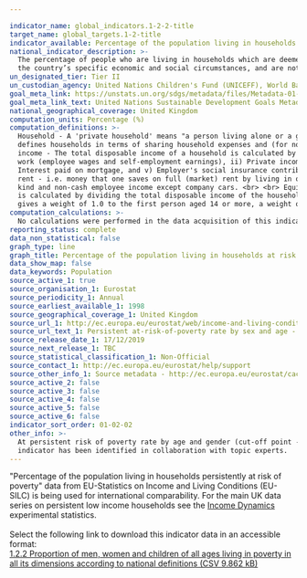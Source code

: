 ```yaml
---

indicator_name: global_indicators.1-2-2-title
target_name: global_targets.1-2-title
indicator_available: Percentage of the population living in households at risk of persistent poverty
national_indicator_description: >-
  The percentage of people who are living in households which are deemed at risk of poverty in the national context. Monitoring national poverty is important for country-specific development agendas. National poverty lines are used to make more accurate estimates of poverty consistent with
  the country’s specific economic and social circumstances, and are not intended for international comparisons of poverty rates.
un_designated_tier: Tier II
un_custodian_agency: United Nations Children's Fund (UNICEFF), World Bank (WB), United Nations Development Programme (UNDP)
goal_meta_link: https://unstats.un.org/sdgs/metadata/files/Metadata-01-02-02.pdf
goal_meta_link_text: United Nations Sustainable Development Goals Metadata (PDF 894 KB)
national_geographical_coverage: United Kingdom
computation_units: Percentage (%)
computation_definitions: >-
  Household - A 'private household' means "a person living alone or a group of people who live together in the same private dwelling and share expenditures, including the joint provision of the essentials of living". EU-SILC implementing regulation number 1983/2003 on updated definitions,
  defines households in terms of sharing household expenses and (for non-permanent members) in terms of duration of stay and (for temporarily absent members) in terms of duration of absence. Definitions sourced from “Income and Living Conditions” Metadata (Eurostat). <br> <br> Household
  income - The total disposable income of a household is calculated by adding together the personal income received by all of household members plus income received at household level. Missing income information is imputed. <br> <br> Disposable household income includes i) All income from
  work (employee wages and self-employment earnings), ii) Private income from investment and property, iii) Transfers between households, iv) All social transfers received in cash including old-age pensions  Note - Some of the income components are mandatory only from 2007 - Imputed rent,
  Interest paid on mortgage, and v) Employer's social insurance contributions. From 2007 onwards, all countries have to supply gross income information. <br> The current definition of total household disposable income used for the calculation of EU-SILC based indicators excludes i) Imputed
  rent - i.e. money that one saves on full (market) rent by living in one's own accommodation or in accommodation rented at a price that is lower than the market rent, and ii) Non monetary income components, in particular value of goods produced for own consumption, social transfers in
  kind and non-cash employee income except company cars. <br> <br> Equivalence scale - To take into account the impact of differences in household size and composition, the total disposable household income is "equivalised". The equivalised income attributed to each member of the household
  is calculated by dividing the total disposable income of the household by the equivalisation factor. <br> <br> Equivalisation factors can be determined in various ways. Eurostat applies an equivalisation factor calculated according to the OECD-modified scale first proposed in 1994. This
  gives a weight of 1.0 to the first person aged 14 or more, a weight of 0.5 to other persons aged 14 or more and a weight of 0.3 to persons aged 0-13.
computation_calculations: >-
  No calculations were performed in the data acquisition of this indicator as appropriate data was readily available in the final format specified by this indicator. For insight into the details of potential calculations please refer to the original source metadata or source contact.
reporting_status: complete
data_non_statistical: false
graph_type: line
graph_title: Percentage of the population living in households at risk of persistent poverty
data_show_map: false
data_keywords: Population
source_active_1: true
source_organisation_1: Eurostat 
source_periodicity_1: Annual
source_earliest_available_1: 1998
source_geographical_coverage_1: United Kingdom
source_url_1: http://ec.europa.eu/eurostat/web/income-and-living-conditions/data/database 
source_url_text_1: Persistent at-risk-of-poverty rate by sex and age - EU-SILC survey (ilc_li21)
source_release_date_1: 17/12/2019
source_next_release_1: TBC
source_statistical_classification_1: Non-Official
source_contact_1: http://ec.europa.eu/eurostat/help/support
source_other_info_1: Source metadata - http://ec.europa.eu/eurostat/cache/metadata/en/ilc_esms.htm
source_active_2: false
source_active_3: false
source_active_4: false
source_active_5: false
source_active_6: false
indicator_sort_order: 01-02-02
other_info: >-
  At persistent risk of poverty rate by age and gender (cut-off point - 60% of median equivalised income) This indicator is being used as an approximation of the UN SDG Indicator. Where possible, we will work to identify or develop UK data to meet the global indicator specification. This
  indicator has been identified in collaboration with topic experts.
---
```

"Percentage of the population living in households persistently at risk of poverty" data from EU-Statistics on Income and Living Conditions (EU-SILC) is being used for international comparability. For the main UK data series on persistent low income households see the [Income Dynamics](https://www.gov.uk/government/statistics/income-dynamics-experimental) experimental statistics.<br><br>Select the following link to download this indicator data in an accessible format:<br>[1.2.2 Proportion of men, women and children of all ages living in poverty in all its dimensions according to national definitions (CSV 9.862 kB)](https://sustainabledevelopment-uk.github.io/sdg-data/data/1-2-2.csv)